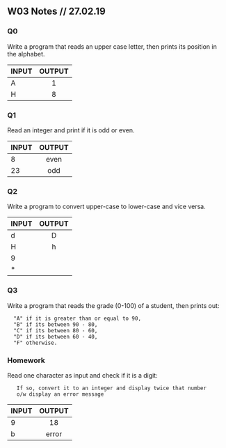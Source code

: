 
## W03 Notes // 27.02.19
### Q0

Write a program that reads an upper case letter, then prints its position in the alphabet.

| INPUT      | OUTPUT    |         
| ---------  |:---------:| 
| A      | 1| 
| H     | 8| 


### Q1

 Read an integer and print if it is odd or even.
 
| INPUT      | OUTPUT    |         
| ---------  |:---------:| 
| 8      | even | 
| 23     | odd| 

    

### Q2

 Write a program to convert upper-case to lower-case and vice versa.
 
| INPUT      | OUTPUT    |         
| ---------  |:---------:| 
| d      | D| 
| H     | h| 
| 9 | |
| * ||


### Q3

Write a program that reads the grade (0-100) of a student, then prints out:

      "A" if it is greater than or equal to 90, 
      "B" if its between 90 - 80, 
      "C" if its between 80 - 60, 
      "D" if its between 60 - 40,
      "F" otherwise. 


### Homework

Read one character as input and check if it is a digit:
	   
       If so, convert it to an integer and display twice that number
	   o/w display an error message
       
| INPUT      | OUTPUT    |         
| ---------  |:---------:| 
| 9      | 18| 
| b     | error| 
